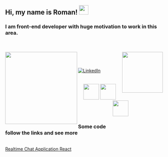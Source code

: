 


<h2>
    Hi, my name is Roman!
        <img src="https://raw.githubusercontent.com/iampavangandhi/iampavangandhi/master/gifs/Hi.gif" width="30px">
</h2>     
<h3>
    I am front-end developer with huge motivation to work in this area.
</h3>



<br>
<br>
<img align='left' src="https://paugamez.com/wp-content/uploads/2020/05/simpleshow_02-by_paugamez.gif" width="230">
<img align='right' src="https://pbs.twimg.com/profile_images/1722273338/_____.gif" width="130">



<br>
<br>
<br>
<a href="https://www.linkedin.com/in/roman-hudz/">
    <img alt="LinkedIn" src="https://img.shields.io/badge/LinkedIn%20-Hudz%20Roman-blue?style=flat&logo=linkedin&labelColor=blue">
</a>

<br>
<br>
<br>

<div align='center'>
    <img src="https://media3.giphy.com/media/ln7z2eWriiQAllfVcn/200w.webp" width="50">
    <img src="https://i.giphy.com/media/eNAsjO55tPbgaor7ma/200w.webp" width="50">
    <img src="https://media0.giphy.com/media/fsEaZldNC8A1PJ3mwp/source.gif" width="50">
</div> 

<div>
    <h3>
    Some code
        <br>
     follow the links and see more
</h3> 
    <br>
    <a href="https://600b9d27bc194ecf92ad7ca0--confident-hodgkin-84f047.netlify.app/">
        Realtime Chat Application React
    </a>
</div>






